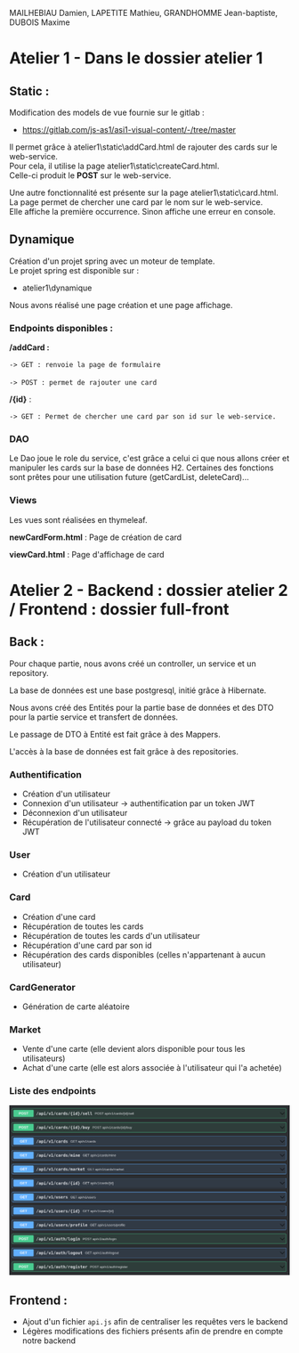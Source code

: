 MAILHEBIAU Damien, LAPETITE Mathieu, GRANDHOMME Jean-baptiste, DUBOIS Maxime

# Atelier 1 - Dans le dossier atelier 1

## Static : 

Modification des models de vue fournie sur le gitlab :  
-  https://gitlab.com/js-as1/asi1-visual-content/-/tree/master  

Il permet grâce à atelier1\static\addCard.html de rajouter des cards sur le web-service.  
Pour cela, il utilise la page atelier1\static\createCard.html.   
Celle-ci produit le **POST** sur le web-service. 

Une autre fonctionnalité est présente sur la page atelier1\static\card.html.  
La page permet de chercher une card par le nom sur le web-service.   
Elle affiche la première occurrence. Sinon affiche une erreur en console. 

## Dynamique

Création d'un projet spring avec un moteur de template.   
Le projet spring est disponible sur : 
- atelier1\dynamique

Nous avons réalisé une page création et une page affichage.

### Endpoints disponibles : 
**/addCard :** 

    -> GET : renvoie la page de formulaire

    -> POST : permet de rajouter une card

**/{id}** : 

    -> GET : Permet de chercher une card par son id sur le web-service.

### DAO 
Le Dao joue le role du service, c'est grâce a celui ci que nous allons créer et manipuler les cards sur la base de données H2.
Certaines des fonctions sont prêtes pour une utilisation future (getCardList, deleteCard)...

### Views
Les vues sont réalisées en thymeleaf.

**newCardForm.html** : Page de création de card

**viewCard.html** : Page d'affichage de card

# Atelier 2 - Backend : dossier atelier 2 / Frontend : dossier full-front

## Back :
Pour chaque partie, nous avons créé un controller, un service et un repository.

La base de données est une base postgresql, initié grâce à Hibernate.

Nous avons créé des Entités pour la partie base de données et des DTO pour la partie service et transfert de données. 

Le passage de DTO à Entité est fait grâce à des Mappers.

L'accès à la base de données est fait grâce à des repositories.

### Authentification
- Création d'un utilisateur
- Connexion d'un utilisateur -> authentification par un token JWT
- Déconnexion d'un utilisateur
- Récupération de l'utilisateur connecté -> grâce au payload du token JWT

### User
- Création d'un utilisateur

### Card
- Création d'une card
- Récupération de toutes les cards
- Récupération de toutes les cards d'un utilisateur
- Récupération d'une card par son id
- Récupération des cards disponibles (celles n'appartenant à aucun utilisateur)

### CardGenerator
- Génération de carte aléatoire 

### Market
- Vente d'une carte (elle devient alors disponible pour tous les utilisateurs)
- Achat d'une carte (elle est alors associée à l'utilisateur qui l'a achetée)

### Liste des endpoints
![Endpoints](./api-endpoint.png)

## Frontend :
- Ajout d'un fichier `api.js` afin de centraliser les requêtes vers le backend
- Légères modifications des fichiers présents afin de prendre en compte notre backend

